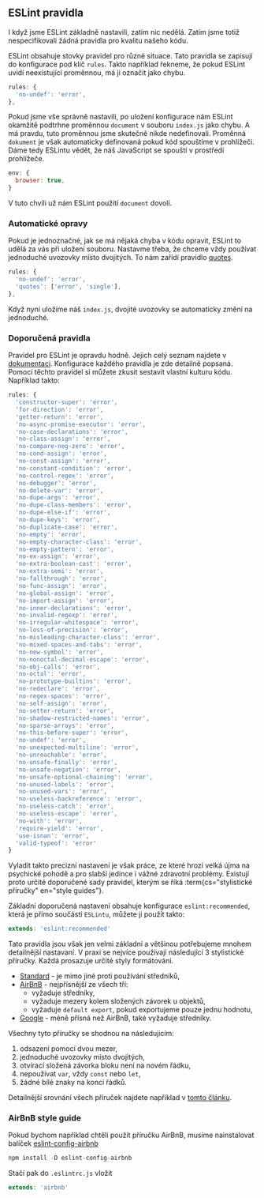 ## ESLint pravidla

I když jsme ESLint základně nastavili, zatím nic nedělá. Zatím jsme totiž nespecifikovali žádná pravidla pro kvalitu našeho kódu.

ESLint obsahuje stovky pravidel pro různé situace. Tato pravidla se zapisují do konfigurace pod klíč `rules`. Takto například řekneme, že pokud ESLint uvidí neexistující proměnnou, má ji označit jako chybu.

```js
rules: {
  'no-undef': 'error',
},
```

Pokud jsme vše správně nastavili, po uložení konfigurace nám ESLint okamžitě podtrhne proměnnou `document` v souboru `index.js` jako chybu. A má pravdu, tuto proměnnou jsme skutečně nikde nedefinovali. Proměnná `dokument` je však automaticky definovaná pokud kód spouštíme v prohlížeči. Dáme tedy ESLintu vědět, že náš JavaScript se spouští v prostředí prohlížeče.

```js
env: {
  browser: true,
}
```

V tuto chvíli už nám ESLint použití `document` dovolí.

### Automatické opravy

Pokud je jednoznačné, jak se má nějaká chyba v kódu opravit, ESLint to udělá za vás při uložení souboru. Nastavme třeba, že chceme vždy používat jednoduché uvozovky místo dvojitých. To nám zařídí pravidlo [quotes](https://eslint.org/docs/latest/rules/quotes).

```js
rules: {
  'no-undef': 'error',
  'quotes': ['error', 'single'],
},
```

Když nyní uložíme náš `index.js`, dvojité uvozovky se automaticky změní na jednoduché.

### Doporučená pravidla

Pravidel pro ESLint je opravdu hodně. Jejich celý seznam najdete v [dokumentaci](https://eslint.org/docs/latest/rules). Konfigurace každého pravidla je zde detailně popsaná. Pomocí těchto pravidel si můžete zkusit sestavit vlastní kulturu kódu. Například takto:

```js
rules: {
  'constructor-super': 'error',
  'for-direction': 'error',
  'getter-return': 'error',
  'no-async-promise-executor': 'error',
  'no-case-declarations': 'error',
  'no-class-assign': 'error',
  'no-compare-neg-zero': 'error',
  'no-cond-assign': 'error',
  'no-const-assign': 'error',
  'no-constant-condition': 'error',
  'no-control-regex': 'error',
  'no-debugger': 'error',
  'no-delete-var': 'error',
  'no-dupe-args': 'error',
  'no-dupe-class-members': 'error',
  'no-dupe-else-if': 'error',
  'no-dupe-keys': 'error',
  'no-duplicate-case': 'error',
  'no-empty': 'error',
  'no-empty-character-class': 'error',
  'no-empty-pattern': 'error',
  'no-ex-assign': 'error',
  'no-extra-boolean-cast': 'error',
  'no-extra-semi': 'error',
  'no-fallthrough': 'error',
  'no-func-assign': 'error',
  'no-global-assign': 'error',
  'no-import-assign': 'error',
  'no-inner-declarations': 'error',
  'no-invalid-regexp': 'error',
  'no-irregular-whitespace': 'error',
  'no-loss-of-precision': 'error',
  'no-misleading-character-class': 'error',
  'no-mixed-spaces-and-tabs': 'error',
  'no-new-symbol': 'error',
  'no-nonoctal-decimal-escape': 'error',
  'no-obj-calls': 'error',
  'no-octal': 'error',
  'no-prototype-builtins': 'error',
  'no-redeclare': 'error',
  'no-regex-spaces': 'error',
  'no-self-assign': 'error',
  'no-setter-return': 'error',
  'no-shadow-restricted-names': 'error',
  'no-sparse-arrays': 'error',
  'no-this-before-super': 'error',
  'no-undef': 'error',
  'no-unexpected-multiline': 'error',
  'no-unreachable': 'error',
  'no-unsafe-finally': 'error',
  'no-unsafe-negation': 'error',
  'no-unsafe-optional-chaining': 'error',
  'no-unused-labels': 'error',
  'no-unused-vars': 'error',
  'no-useless-backreference': 'error',
  'no-useless-catch': 'error',
  'no-useless-escape': 'error',
  'no-with': 'error',
  'require-yield': 'error',
  'use-isnan': 'error',
  'valid-typeof': 'error'
}
```

Vyladit takto precizní nastavení je však práce, ze které hrozí velká újma na psychické pohodě a pro slabší jedince i vážné zdravotní problémy. Existují proto určité doporučené sady pravidel, kterým se říká :term{cs="stylistické příručky" en="style guides"}.

Základní doporučená nastavení obsahuje konfigurace `eslint:recommended`, která je přímo součástí `ESLintu`, můžete ji použít takto:

```js
extends: 'eslint:recommended'
```

Tato pravidla jsou však jen velmi základní a většinou potřebujeme mnohem detailnější nastavaní. V praxi se nejvíce používají následující 3 stylistické příručky. Každá prosazuje určité styly formátování.

- [Standard](https://standardjs.com) - je mimo jiné proti používání středníků,
- [AirBnB](https://github.com/airbnb/javascript) - nejpřísnější ze všech tří:
  - vyžaduje středníky,
  - vyžaduje mezery kolem složených závorek u objektů,
  - vyžaduje `default export`, pokud exportujeme pouze jednu hodnotu,
- [Google](https://google.github.io/styleguide/jsguide.html) - méně přísná než AirBnB, také vyžaduje středníky.

Všechny tyto příručky se shodnou na následujicím:

1. odsazení pomocí dvou mezer,
1. jednoduché uvozovky místo dvojitých,
1. otvírací složená závorka bloku není na novém řádku,
1. nepoužívat `var`, vždy `const` nebo `let`,
1. žádné bílé znaky na konci řádků.

Detailnější srovnání všech příruček najdete například v [tomto článku](https://betterprogramming.pub/comparing-the-top-three-style-guides-and-setting-them-up-with-eslint-98ea0d2fc5b7).

### AirBnB style guide

Pokud bychom například chtěli použít příručku AirBnB, musíme nainstalovat balíček [eslint-config-airbnb](https://www.npmjs.com/package/eslint-config-airbnb)

```js
npm install -D eslint-config-airbnb
```

Stačí pak do `.eslintrc.js` vložit

```js
extends: 'airbnb'
```

